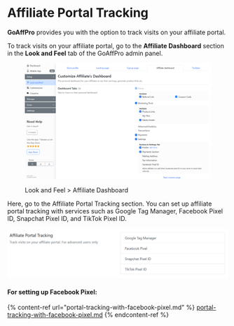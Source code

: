# Affiliate Portal Tracking

**GoAffPro** provides you with the option to track visits on your affiliate portal.&#x20;

To track visits on your affiliate portal, go to the **Affiliate Dashboard** section in the **Look and Feel** tab of the GoAffPro admin panel.&#x20;

<figure><img src="../../../.gitbook/assets/image (3636).png" alt=""><figcaption><p>Look and Feel > Affiliate Dashboard</p></figcaption></figure>

Here, go to the Affiliate Portal Tracking section. You can set up affiliate portal tracking with services such as Google Tag Manager, Facebook Pixel ID, Snapchat Pixel ID, and TikTok Pixel ID.

![Affiliate Portal Tracking](<../../../.gitbook/assets/image (369).png>)

#### For setting up Facebook Pixel:

{% content-ref url="portal-tracking-with-facebook-pixel.md" %}
[portal-tracking-with-facebook-pixel.md](portal-tracking-with-facebook-pixel.md)
{% endcontent-ref %}
